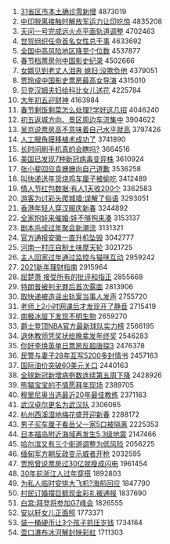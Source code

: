 1. [31省区市本土确诊零新增](http://www.baidu.com/baidu?cl=3&tn=SE_baiduhomet8_jmjb7mjw&rsv_dl=fyb_top&fr=top1000&wd=31%CA%A1%C7%F8%CA%D0%B1%BE%CD%C1%C8%B7%D5%EF%C1%E3%D0%C2%D4%F6) 4873019
1. [中印脱离接触时解放军运力让印吃惊](http://www.baidu.com/baidu?cl=3&tn=SE_baiduhomet8_jmjb7mjw&rsv_dl=fyb_top&fr=top1000&wd=%D6%D0%D3%A1%CD%D1%C0%EB%BD%D3%B4%A5%CA%B1%BD%E2%B7%C5%BE%FC%D4%CB%C1%A6%C8%C3%D3%A1%B3%D4%BE%AA) 4835208
1. [天问一号完成远火点平面轨道调整](http://www.baidu.com/baidu?cl=3&tn=SE_baiduhomet8_jmjb7mjw&rsv_dl=fyb_top&fr=top1000&wd=%CC%EC%CE%CA%D2%BB%BA%C5%CD%EA%B3%C9%D4%B6%BB%F0%B5%E3%C6%BD%C3%E6%B9%EC%B5%C0%B5%F7%D5%FB) 4702463
1. [世贸组织任命首名女性总干事](http://www.baidu.com/baidu?cl=3&tn=SE_baiduhomet8_jmjb7mjw&rsv_dl=fyb_top&fr=top1000&wd=%CA%C0%C3%B3%D7%E9%D6%AF%C8%CE%C3%FC%CA%D7%C3%FB%C5%AE%D0%D4%D7%DC%B8%C9%CA%C2) 4633692
1. [全国中高风险地区降至个位数](http://www.baidu.com/baidu?cl=3&tn=SE_baiduhomet8_jmjb7mjw&rsv_dl=fyb_top&fr=top1000&wd=%C8%AB%B9%FA%D6%D0%B8%DF%B7%E7%CF%D5%B5%D8%C7%F8%BD%B5%D6%C1%B8%F6%CE%BB%CA%FD) 4537877
1. [春节档票房创中国影史纪录](http://www.baidu.com/baidu?cl=3&tn=SE_baiduhomet8_jmjb7mjw&rsv_dl=fyb_top&fr=top1000&wd=%B4%BA%BD%DA%B5%B5%C6%B1%B7%BF%B4%B4%D6%D0%B9%FA%D3%B0%CA%B7%BC%CD%C2%BC) 4502666
1. [女婿见到老丈人泪奔 媳妇:没欺负他](http://www.baidu.com/baidu?cl=3&tn=SE_baiduhomet8_jmjb7mjw&rsv_dl=fyb_top&fr=top1000&wd=%C5%AE%D0%F6%BC%FB%B5%BD%C0%CF%D5%C9%C8%CB%C0%E1%B1%BC%20%CF%B1%B8%BE%3A%C3%BB%C6%DB%B8%BA%CB%FB) 4379051
1. [贾玲成中国影史票房最高女导演](http://www.baidu.com/baidu?cl=3&tn=SE_baiduhomet8_jmjb7mjw&rsv_dl=fyb_top&fr=top1000&wd=%BC%D6%C1%E1%B3%C9%D6%D0%B9%FA%D3%B0%CA%B7%C6%B1%B7%BF%D7%EE%B8%DF%C5%AE%B5%BC%D1%DD) 4315010
1. [贝克汉姆夫妇给科比女儿送花](http://www.baidu.com/baidu?cl=3&tn=SE_baiduhomet8_jmjb7mjw&rsv_dl=fyb_top&fr=top1000&wd=%B1%B4%BF%CB%BA%BA%C4%B7%B7%F2%B8%BE%B8%F8%BF%C6%B1%C8%C5%AE%B6%F9%CB%CD%BB%A8) 4225784
1. [大年初五迎财神](http://www.baidu.com/baidu?cl=3&tn=SE_baiduhomet8_jmjb7mjw&rsv_dl=fyb_top&fr=top1000&wd=%B4%F3%C4%EA%B3%F5%CE%E5%D3%AD%B2%C6%C9%F1) 4163984
1. [春节剩饭剩菜怎么处理?学好这几招](http://www.baidu.com/baidu?cl=3&tn=SE_baiduhomet8_jmjb7mjw&rsv_dl=fyb_top&fr=top1000&wd=%B4%BA%BD%DA%CA%A3%B7%B9%CA%A3%B2%CB%D4%F5%C3%B4%B4%A6%C0%ED%3F%D1%A7%BA%C3%D5%E2%BC%B8%D5%D0) 4046240
1. [初五返城方向、景区周边车流集中](http://www.baidu.com/baidu?cl=3&tn=SE_baiduhomet8_jmjb7mjw&rsv_dl=fyb_top&fr=top1000&wd=%B3%F5%CE%E5%B7%B5%B3%C7%B7%BD%CF%F2%A1%A2%BE%B0%C7%F8%D6%DC%B1%DF%B3%B5%C1%F7%BC%AF%D6%D0) 3904622
1. [吴京说票房高不意味着自己水平就高](http://www.baidu.com/baidu?cl=3&tn=SE_baiduhomet8_jmjb7mjw&rsv_dl=fyb_top&fr=top1000&wd=%CE%E2%BE%A9%CB%B5%C6%B1%B7%BF%B8%DF%B2%BB%D2%E2%CE%B6%D7%C5%D7%D4%BC%BA%CB%AE%C6%BD%BE%CD%B8%DF) 3797426
1. [人工眼角膜移植术成功了](http://www.baidu.com/baidu?cl=3&tn=SE_baiduhomet8_jmjb7mjw&rsv_dl=fyb_top&fr=top1000&wd=%C8%CB%B9%A4%D1%DB%BD%C7%C4%A4%D2%C6%D6%B2%CA%F5%B3%C9%B9%A6%C1%CB) 3741890
1. [长时间刷手机真的会瞎吗?](http://www.baidu.com/baidu?cl=3&tn=SE_baiduhomet8_jmjb7mjw&rsv_dl=fyb_top&fr=top1000&wd=%B3%A4%CA%B1%BC%E4%CB%A2%CA%D6%BB%FA%D5%E6%B5%C4%BB%E1%CF%B9%C2%F0%3F) 3664516
1. [美国已发现7种新冠病毒变异株](http://www.baidu.com/baidu?cl=3&tn=SE_baiduhomet8_jmjb7mjw&rsv_dl=fyb_top&fr=top1000&wd=%C3%C0%B9%FA%D2%D1%B7%A2%CF%D67%D6%D6%D0%C2%B9%DA%B2%A1%B6%BE%B1%E4%D2%EC%D6%EA) 3610924
1. [张小斐回应袁姗姗向自己道歉](http://www.baidu.com/baidu?cl=3&tn=SE_baiduhomet8_jmjb7mjw&rsv_dl=fyb_top&fr=top1000&wd=%D5%C5%D0%A1%EC%B3%BB%D8%D3%A6%D4%AC%E6%A9%E6%A9%CF%F2%D7%D4%BC%BA%B5%C0%C7%B8) 3536258
1. [叫快递送年货烧鸡车厘子被偷吃](http://www.baidu.com/baidu?cl=3&tn=SE_baiduhomet8_jmjb7mjw&rsv_dl=fyb_top&fr=top1000&wd=%BD%D0%BF%EC%B5%DD%CB%CD%C4%EA%BB%F5%C9%D5%BC%A6%B3%B5%C0%E5%D7%D3%B1%BB%CD%B5%B3%D4) 3412489
1. [情人节红包数据:有人1天收200个](http://www.baidu.com/baidu?cl=3&tn=SE_baiduhomet8_jmjb7mjw&rsv_dl=fyb_top&fr=top1000&wd=%C7%E9%C8%CB%BD%DA%BA%EC%B0%FC%CA%FD%BE%DD%3A%D3%D0%C8%CB1%CC%EC%CA%D5200%B8%F6) 3362583
1. [游客为讨彩头爬城墙:误解了俗语](http://www.baidu.com/baidu?cl=3&tn=SE_baiduhomet8_jmjb7mjw&rsv_dl=fyb_top&fr=top1000&wd=%D3%CE%BF%CD%CE%AA%CC%D6%B2%CA%CD%B7%C5%C0%B3%C7%C7%BD%3A%CE%F3%BD%E2%C1%CB%CB%D7%D3%EF) 3293051
1. [香港年轻人穿汉服庆新春](http://www.baidu.com/baidu?cl=3&tn=SE_baiduhomet8_jmjb7mjw&rsv_dl=fyb_top&fr=top1000&wd=%CF%E3%B8%DB%C4%EA%C7%E1%C8%CB%B4%A9%BA%BA%B7%FE%C7%EC%D0%C2%B4%BA) 3244892
1. [全家抱娃来催婚:娃不够狗来凑](http://www.baidu.com/baidu?cl=3&tn=SE_baiduhomet8_jmjb7mjw&rsv_dl=fyb_top&fr=top1000&wd=%C8%AB%BC%D2%B1%A7%CD%DE%C0%B4%B4%DF%BB%E9%3A%CD%DE%B2%BB%B9%BB%B9%B7%C0%B4%B4%D5) 3153137
1. [剧本杀成过年聚会新潮流](http://www.baidu.com/baidu?cl=3&tn=SE_baiduhomet8_jmjb7mjw&rsv_dl=fyb_top&fr=top1000&wd=%BE%E7%B1%BE%C9%B1%B3%C9%B9%FD%C4%EA%BE%DB%BB%E1%D0%C2%B3%B1%C1%F7) 3131321
1. [官方通报安徽一直升机坠毁](http://www.baidu.com/baidu?cl=3&tn=SE_baiduhomet8_jmjb7mjw&rsv_dl=fyb_top&fr=top1000&wd=%B9%D9%B7%BD%CD%A8%B1%A8%B0%B2%BB%D5%D2%BB%D6%B1%C9%FD%BB%FA%D7%B9%BB%D9) 3042777
1. [河南一村庄自制土味摩天轮](http://www.baidu.com/baidu?cl=3&tn=SE_baiduhomet8_jmjb7mjw&rsv_dl=fyb_top&fr=top1000&wd=%BA%D3%C4%CF%D2%BB%B4%E5%D7%AF%D7%D4%D6%C6%CD%C1%CE%B6%C4%A6%CC%EC%C2%D6) 3021725
1. [主人回家过年通过监控与猫咪互动](http://www.baidu.com/baidu?cl=3&tn=SE_baiduhomet8_jmjb7mjw&rsv_dl=fyb_top&fr=top1000&wd=%D6%F7%C8%CB%BB%D8%BC%D2%B9%FD%C4%EA%CD%A8%B9%FD%BC%E0%BF%D8%D3%EB%C3%A8%DF%E4%BB%A5%B6%AF) 2959242
1. [2021新年理财指南](http://www.baidu.com/baidu?cl=3&tn=SE_baiduhomet8_jmjb7mjw&rsv_dl=fyb_top&fr=top1000&wd=2021%D0%C2%C4%EA%C0%ED%B2%C6%D6%B8%C4%CF) 2915964
1. [屈楚萧 接受所有的批评和指正](http://www.baidu.com/baidu?cl=3&tn=SE_baiduhomet8_jmjb7mjw&rsv_dl=fyb_top&fr=top1000&wd=%C7%FC%B3%FE%CF%F4%20%BD%D3%CA%DC%CB%F9%D3%D0%B5%C4%C5%FA%C6%C0%BA%CD%D6%B8%D5%FD) 2855668
1. [特朗普被判无罪后首次露面](http://www.baidu.com/baidu?cl=3&tn=SE_baiduhomet8_jmjb7mjw&rsv_dl=fyb_top&fr=top1000&wd=%CC%D8%C0%CA%C6%D5%B1%BB%C5%D0%CE%DE%D7%EF%BA%F3%CA%D7%B4%CE%C2%B6%C3%E6) 2813906
1. [取快递被造谣出轨案当事人发声](http://www.baidu.com/baidu?cl=3&tn=SE_baiduhomet8_jmjb7mjw&rsv_dl=fyb_top&fr=top1000&wd=%C8%A1%BF%EC%B5%DD%B1%BB%D4%EC%D2%A5%B3%F6%B9%EC%B0%B8%B5%B1%CA%C2%C8%CB%B7%A2%C9%F9) 2755720
1. [老师上2小时网课后才发现开了静音](http://www.baidu.com/baidu?cl=3&tn=SE_baiduhomet8_jmjb7mjw&rsv_dl=fyb_top&fr=top1000&wd=%C0%CF%CA%A6%C9%CF2%D0%A1%CA%B1%CD%F8%BF%CE%BA%F3%B2%C5%B7%A2%CF%D6%BF%AA%C1%CB%BE%B2%D2%F4) 2715419
1. [南极冰层下发现不明生物](http://www.baidu.com/baidu?cl=3&tn=SE_baiduhomet8_jmjb7mjw&rsv_dl=fyb_top&fr=top1000&wd=%C4%CF%BC%AB%B1%F9%B2%E3%CF%C2%B7%A2%CF%D6%B2%BB%C3%F7%C9%FA%CE%EF) 2659270
1. [爵士登顶NBA官方最新球队实力榜](http://www.baidu.com/baidu?cl=3&tn=SE_baiduhomet8_jmjb7mjw&rsv_dl=fyb_top&fr=top1000&wd=%BE%F4%CA%BF%B5%C7%B6%A5NBA%B9%D9%B7%BD%D7%EE%D0%C2%C7%F2%B6%D3%CA%B5%C1%A6%B0%F1) 2566195
1. [退休教师凭奖状给晚辈发年终奖](http://www.baidu.com/baidu?cl=3&tn=SE_baiduhomet8_jmjb7mjw&rsv_dl=fyb_top&fr=top1000&wd=%CD%CB%D0%DD%BD%CC%CA%A6%C6%BE%BD%B1%D7%B4%B8%F8%CD%ED%B1%B2%B7%A2%C4%EA%D6%D5%BD%B1) 2546283
1. [你好李焕英单日票房反超唐探3](http://www.baidu.com/baidu?cl=3&tn=SE_baiduhomet8_jmjb7mjw&rsv_dl=fyb_top&fr=top1000&wd=%C4%E3%BA%C3%C0%EE%BB%C0%D3%A2%B5%A5%C8%D5%C6%B1%B7%BF%B7%B4%B3%AC%CC%C6%CC%BD3) 2476378
1. [民警与妻子28年互写5200多封情书](http://www.baidu.com/baidu?cl=3&tn=SE_baiduhomet8_jmjb7mjw&rsv_dl=fyb_top&fr=top1000&wd=%C3%F1%BE%AF%D3%EB%C6%DE%D7%D328%C4%EA%BB%A5%D0%B45200%B6%E0%B7%E2%C7%E9%CA%E9) 2457163
1. [国际油价突破60美元关口](http://www.baidu.com/baidu?cl=3&tn=SE_baiduhomet8_jmjb7mjw&rsv_dl=fyb_top&fr=top1000&wd=%B9%FA%BC%CA%D3%CD%BC%DB%CD%BB%C6%C660%C3%C0%D4%AA%B9%D8%BF%DA) 2440163
1. [全球新冠新增病例数连续第五周下降](http://www.baidu.com/baidu?cl=3&tn=SE_baiduhomet8_jmjb7mjw&rsv_dl=fyb_top&fr=top1000&wd=%C8%AB%C7%F2%D0%C2%B9%DA%D0%C2%D4%F6%B2%A1%C0%FD%CA%FD%C1%AC%D0%F8%B5%DA%CE%E5%D6%DC%CF%C2%BD%B5) 2428926
1. [熊猫宝宝的不情愿拜年现场](http://www.baidu.com/baidu?cl=3&tn=SE_baiduhomet8_jmjb7mjw&rsv_dl=fyb_top&fr=top1000&wd=%D0%DC%C3%A8%B1%A6%B1%A6%B5%C4%B2%BB%C7%E9%D4%B8%B0%DD%C4%EA%CF%D6%B3%A1) 2389705
1. [穆里尼奥当选最近20年最佳教练](http://www.baidu.com/baidu?cl=3&tn=SE_baiduhomet8_jmjb7mjw&rsv_dl=fyb_top&fr=top1000&wd=%C4%C2%C0%EF%C4%E1%B0%C2%B5%B1%D1%A1%D7%EE%BD%FC20%C4%EA%D7%EE%BC%D1%BD%CC%C1%B7) 2371163
1. [武汉卓尔更名为武汉队](http://www.baidu.com/baidu?cl=3&tn=SE_baiduhomet8_jmjb7mjw&rsv_dl=fyb_top&fr=top1000&wd=%CE%E4%BA%BA%D7%BF%B6%FB%B8%FC%C3%FB%CE%AA%CE%E4%BA%BA%B6%D3) 2306065
1. [杭州西溪湿地梅花盛开迎新春](http://www.baidu.com/baidu?cl=3&tn=SE_baiduhomet8_jmjb7mjw&rsv_dl=fyb_top&fr=top1000&wd=%BA%BC%D6%DD%CE%F7%CF%AA%CA%AA%B5%D8%C3%B7%BB%A8%CA%A2%BF%AA%D3%AD%D0%C2%B4%BA) 2288172
1. [男子买车厘子看岳父一家5口被隔离](http://www.baidu.com/baidu?cl=3&tn=SE_baiduhomet8_jmjb7mjw&rsv_dl=fyb_top&fr=top1000&wd=%C4%D0%D7%D3%C2%F2%B3%B5%C0%E5%D7%D3%BF%B4%D4%C0%B8%B8%D2%BB%BC%D25%BF%DA%B1%BB%B8%F4%C0%EB) 2225353
1. [日本福岛附近海域再发生5.3级地震](http://www.baidu.com/baidu?cl=3&tn=SE_baiduhomet8_jmjb7mjw&rsv_dl=fyb_top&fr=top1000&wd=%C8%D5%B1%BE%B8%A3%B5%BA%B8%BD%BD%FC%BA%A3%D3%F2%D4%D9%B7%A2%C9%FA5.3%BC%B6%B5%D8%D5%F0) 2147466
1. [哈尔滨又有三个街道调整为低风险](http://www.baidu.com/baidu?cl=3&tn=SE_baiduhomet8_jmjb7mjw&rsv_dl=fyb_top&fr=top1000&wd=%B9%FE%B6%FB%B1%F5%D3%D6%D3%D0%C8%FD%B8%F6%BD%D6%B5%C0%B5%F7%D5%FB%CE%AA%B5%CD%B7%E7%CF%D5) 2056225
1. [缅甸军方朝反政变示威者开枪](http://www.baidu.com/baidu?cl=3&tn=SE_baiduhomet8_jmjb7mjw&rsv_dl=fyb_top&fr=top1000&wd=%C3%E5%B5%E9%BE%FC%B7%BD%B3%AF%B7%B4%D5%FE%B1%E4%CA%BE%CD%FE%D5%DF%BF%AA%C7%B9) 2032595
1. [贾玲曾说票房过30亿就瘦成闪电](http://www.baidu.com/baidu?cl=3&tn=SE_baiduhomet8_jmjb7mjw&rsv_dl=fyb_top&fr=top1000&wd=%BC%D6%C1%E1%D4%F8%CB%B5%C6%B1%B7%BF%B9%FD30%D2%DA%BE%CD%CA%DD%B3%C9%C9%C1%B5%E7) 1961454
1. [30年前浙江人过年穿搭](http://www.baidu.com/baidu?cl=3&tn=SE_baiduhomet8_jmjb7mjw&rsv_dl=fyb_top&fr=top1000&wd=30%C4%EA%C7%B0%D5%E3%BD%AD%C8%CB%B9%FD%C4%EA%B4%A9%B4%EE) 1892803
1. [为私人临时安排大飞机?海航回应](http://www.baidu.com/baidu?cl=3&tn=SE_baiduhomet8_jmjb7mjw&rsv_dl=fyb_top&fr=top1000&wd=%CE%AA%CB%BD%C8%CB%C1%D9%CA%B1%B0%B2%C5%C5%B4%F3%B7%C9%BB%FA%3F%BA%A3%BA%BD%BB%D8%D3%A6) 1847790
1. [村民订婚摆巨额现金彩礼被通报](http://www.baidu.com/baidu?cl=3&tn=SE_baiduhomet8_jmjb7mjw&rsv_dl=fyb_top&fr=top1000&wd=%B4%E5%C3%F1%B6%A9%BB%E9%B0%DA%BE%DE%B6%EE%CF%D6%BD%F0%B2%CA%C0%F1%B1%BB%CD%A8%B1%A8) 1837690
1. [白宫:拜登将参加G7峰会](http://www.baidu.com/baidu?cl=3&tn=SE_baiduhomet8_jmjb7mjw&rsv_dl=fyb_top&fr=top1000&wd=%B0%D7%B9%AC%3A%B0%DD%B5%C7%BD%AB%B2%CE%BC%D3G7%B7%E5%BB%E1) 1826555
1. [安以轩女儿正面照](http://www.baidu.com/baidu?cl=3&tn=SE_baiduhomet8_jmjb7mjw&rsv_dl=fyb_top&fr=top1000&wd=%B0%B2%D2%D4%D0%F9%C5%AE%B6%F9%D5%FD%C3%E6%D5%D5) 1773371
1. [装一桶硬币让3个孩子抓压岁钱](http://www.baidu.com/baidu?cl=3&tn=SE_baiduhomet8_jmjb7mjw&rsv_dl=fyb_top&fr=top1000&wd=%D7%B0%D2%BB%CD%B0%D3%B2%B1%D2%C8%C33%B8%F6%BA%A2%D7%D3%D7%A5%D1%B9%CB%EA%C7%AE) 1734164
1. [壶口瀑布冰河解封映彩虹](http://www.baidu.com/baidu?cl=3&tn=SE_baiduhomet8_jmjb7mjw&rsv_dl=fyb_top&fr=top1000&wd=%BA%F8%BF%DA%C6%D9%B2%BC%B1%F9%BA%D3%BD%E2%B7%E2%D3%B3%B2%CA%BA%E7) 1711303